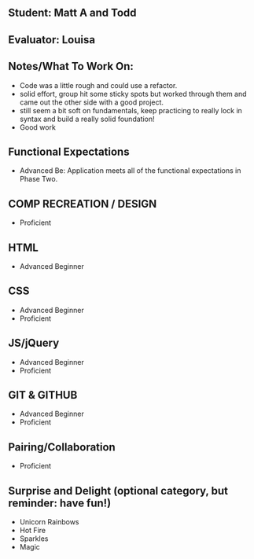 ## Student: Matt A and Todd
## Evaluator: Louisa
## Notes/What To Work On:

- Code was a little rough and could use a refactor.
- solid effort, group hit some sticky spots but worked through them and came out the other side with a good project.
- still seem a bit soft on fundamentals, keep practicing to really lock in syntax and build a really solid foundation!
- Good work

## Functional Expectations

* Advanced Be: Application meets all of the functional expectations in Phase Two.


## COMP RECREATION / DESIGN

* Proficient  


## HTML

* Advanced Beginner  


## CSS

* Advanced Beginner  
* Proficient  


## JS/jQuery

* Advanced Beginner  
* Proficient  


## GIT & GITHUB

* Advanced Beginner  
* Proficient

## Pairing/Collaboration

* Proficient

## Surprise and Delight (optional category, but reminder: have fun!)

* Unicorn Rainbows  
* Hot Fire  
* Sparkles  
* Magic  
